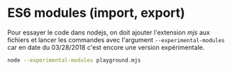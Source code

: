 # ES6 modules (import, export)

Pour essayer le code dans nodejs, on doit ajouter l'extension *mjs* aux fichiers et lancer les commandes avec l'argument `--experimental-modules` car en date du 03/28/2018 c'est encore une version expérimentale.

```bash
node --experimental-modules playground.mjs
```